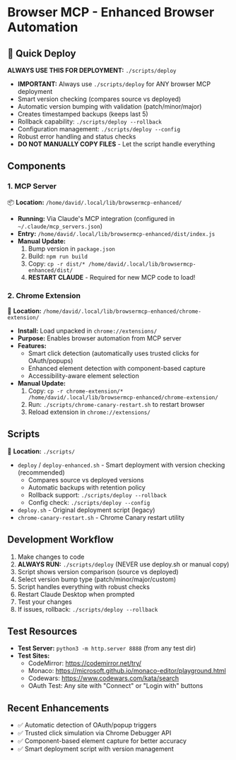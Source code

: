 # Browser MCP - Enhanced Browser Automation

## 🚀 Quick Deploy
**ALWAYS USE THIS FOR DEPLOYMENT:** `./scripts/deploy`
- **IMPORTANT:** Always use `./scripts/deploy` for ANY browser MCP deployment
- Smart version checking (compares source vs deployed)
- Automatic version bumping with validation (patch/minor/major)
- Creates timestamped backups (keeps last 5)
- Rollback capability: `./scripts/deploy --rollback`
- Configuration management: `./scripts/deploy --config`
- Robust error handling and status checks
- **DO NOT MANUALLY COPY FILES** - Let the script handle everything

## Components

### 1. MCP Server
📦 **Location:** `/home/david/.local/lib/browsermcp-enhanced/`
- **Running:** Via Claude's MCP integration (configured in `~/.claude/mcp_servers.json`)
- **Entry:** `/home/david/.local/lib/browsermcp-enhanced/dist/index.js`
- **Manual Update:** 
  1. Bump version in `package.json`
  2. Build: `npm run build`
  3. Copy: `cp -r dist/* /home/david/.local/lib/browsermcp-enhanced/dist/`
  4. **RESTART CLAUDE** - Required for new MCP code to load!

### 2. Chrome Extension
🔧 **Location:** `/home/david/.local/lib/browsermcp-enhanced/chrome-extension/`
- **Install:** Load unpacked in `chrome://extensions/`
- **Purpose:** Enables browser automation from MCP server
- **Features:**
  - Smart click detection (automatically uses trusted clicks for OAuth/popups)
  - Enhanced element detection with component-based capture
  - Accessibility-aware element selection
- **Manual Update:** 
  1. Copy: `cp -r chrome-extension/* /home/david/.local/lib/browsermcp-enhanced/chrome-extension/`
  2. Run: `./scripts/chrome-canary-restart.sh` to restart browser
  3. Reload extension in `chrome://extensions/`

## Scripts
📂 **Location:** `./scripts/`
- `deploy` / `deploy-enhanced.sh` - Smart deployment with version checking (recommended)
  - Compares source vs deployed versions
  - Automatic backups with retention policy
  - Rollback support: `./scripts/deploy --rollback`
  - Config check: `./scripts/deploy --config`
- `deploy.sh` - Original deployment script (legacy)
- `chrome-canary-restart.sh` - Chrome Canary restart utility

## Development Workflow
1. Make changes to code
2. **ALWAYS RUN:** `./scripts/deploy` (NEVER use deploy.sh or manual copy)
3. Script shows version comparison (source vs deployed)
4. Select version bump type (patch/minor/major/custom)
5. Script handles everything with robust checks
6. Restart Claude Desktop when prompted
7. Test your changes
8. If issues, rollback: `./scripts/deploy --rollback`

## Test Resources
- **Test Server:** `python3 -m http.server 8888` (from any test dir)
- **Test Sites:**
  - CodeMirror: https://codemirror.net/try/
  - Monaco: https://microsoft.github.io/monaco-editor/playground.html
  - Codewars: https://www.codewars.com/kata/search
  - OAuth Test: Any site with "Connect" or "Login with" buttons

## Recent Enhancements
- ✅ Automatic detection of OAuth/popup triggers
- ✅ Trusted click simulation via Chrome Debugger API
- ✅ Component-based element capture for better accuracy
- ✅ Smart deployment script with version management